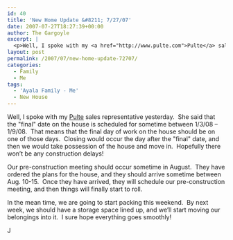 ```yaml
---
id: 40
title: 'New Home Update &#8211; 7/27/07'
date: 2007-07-27T18:27:39+00:00
author: The Gargoyle
excerpt: |
  <p>Well, I spoke with my <a href="http://www.pulte.com">Pulte</a> sales representative yesterday.  She said that the &quot;final&quot; date on the house is scheduled for sometime between 1/3/08 - 1/9/08.  That means that the final day of work on the house should be on one of those days.  Closing would occur the day after the &quot;final&quot; date, and then we would take possession of the house and move in.  Hopefully there won't be any construction delays!</p>
layout: post
permalink: /2007/07/new-home-update-72707/
categories:
  - Family
  - Me
tags:
  - 'Ayala Family - Me'
  - New House
---
```

Well, I spoke with my [Pulte](http://www.pulte.com) sales representative yesterday.  She said that the "final" date on the house is scheduled for sometime between 1/3/08 &#8211; 1/9/08.  That means that the final day of work on the house should be on one of those days.  Closing would occur the day after the "final" date, and then we would take possession of the house and move in.  Hopefully there won&#8217;t be any construction delays!

Our pre-construction meeting should occur sometime in August.  They have ordered the plans for the house, and they should arrive sometime between Aug. 10-15.  Once they have arrived, they will schedule our pre-construction meeting, and then things will finally start to roll.

In the mean time, we are going to start packing this weekend.  By next week, we should have a storage space lined up, and we&#8217;ll start moving our belongings into it.  I sure hope everything goes smoothly!

J
